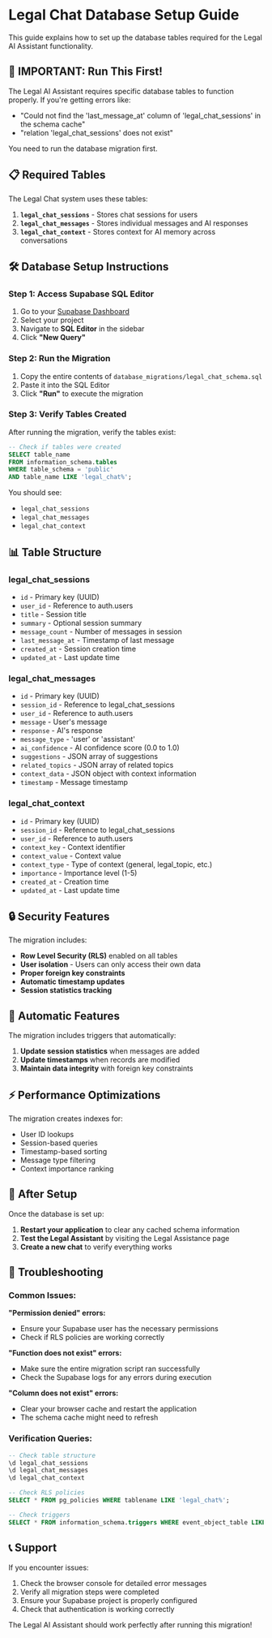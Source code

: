 # Legal Chat Database Setup Guide

This guide explains how to set up the database tables required for the Legal AI Assistant functionality.

## 🚨 **IMPORTANT: Run This First!**

The Legal AI Assistant requires specific database tables to function properly. If you're getting errors like:
- "Could not find the 'last_message_at' column of 'legal_chat_sessions' in the schema cache"
- "relation 'legal_chat_sessions' does not exist"

You need to run the database migration first.

## 📋 Required Tables

The Legal Chat system uses these tables:

1. **`legal_chat_sessions`** - Stores chat sessions for users
2. **`legal_chat_messages`** - Stores individual messages and AI responses
3. **`legal_chat_context`** - Stores context for AI memory across conversations

## 🛠️ Database Setup Instructions

### Step 1: Access Supabase SQL Editor

1. Go to your [Supabase Dashboard](https://supabase.com/dashboard)
2. Select your project
3. Navigate to **SQL Editor** in the sidebar
4. Click **"New Query"**

### Step 2: Run the Migration

1. Copy the entire contents of `database_migrations/legal_chat_schema.sql`
2. Paste it into the SQL Editor
3. Click **"Run"** to execute the migration

### Step 3: Verify Tables Created

After running the migration, verify the tables exist:

```sql
-- Check if tables were created
SELECT table_name 
FROM information_schema.tables 
WHERE table_schema = 'public' 
AND table_name LIKE 'legal_chat%';
```

You should see:
- `legal_chat_sessions`
- `legal_chat_messages`
- `legal_chat_context`

## 📊 Table Structure

### legal_chat_sessions
- `id` - Primary key (UUID)
- `user_id` - Reference to auth.users
- `title` - Session title
- `summary` - Optional session summary
- `message_count` - Number of messages in session
- `last_message_at` - Timestamp of last message
- `created_at` - Session creation time
- `updated_at` - Last update time

### legal_chat_messages
- `id` - Primary key (UUID)
- `session_id` - Reference to legal_chat_sessions
- `user_id` - Reference to auth.users
- `message` - User's message
- `response` - AI's response
- `message_type` - 'user' or 'assistant'
- `ai_confidence` - AI confidence score (0.0 to 1.0)
- `suggestions` - JSON array of suggestions
- `related_topics` - JSON array of related topics
- `context_data` - JSON object with context information
- `timestamp` - Message timestamp

### legal_chat_context
- `id` - Primary key (UUID)
- `session_id` - Reference to legal_chat_sessions
- `user_id` - Reference to auth.users
- `context_key` - Context identifier
- `context_value` - Context value
- `context_type` - Type of context (general, legal_topic, etc.)
- `importance` - Importance level (1-5)
- `created_at` - Creation time
- `updated_at` - Last update time

## 🔒 Security Features

The migration includes:

- **Row Level Security (RLS)** enabled on all tables
- **User isolation** - Users can only access their own data
- **Proper foreign key constraints**
- **Automatic timestamp updates**
- **Session statistics tracking**

## 🔧 Automatic Features

The migration includes triggers that automatically:

1. **Update session statistics** when messages are added
2. **Update timestamps** when records are modified
3. **Maintain data integrity** with foreign key constraints

## ⚡ Performance Optimizations

The migration creates indexes for:

- User ID lookups
- Session-based queries
- Timestamp-based sorting
- Message type filtering
- Context importance ranking

## 🚀 After Setup

Once the database is set up:

1. **Restart your application** to clear any cached schema information
2. **Test the Legal Assistant** by visiting the Legal Assistance page
3. **Create a new chat** to verify everything works

## 🐛 Troubleshooting

### Common Issues:

**"Permission denied" errors:**
- Ensure your Supabase user has the necessary permissions
- Check if RLS policies are working correctly

**"Function does not exist" errors:**
- Make sure the entire migration script ran successfully
- Check the Supabase logs for any errors during execution

**"Column does not exist" errors:**
- Clear your browser cache and restart the application
- The schema cache might need to refresh

### Verification Queries:

```sql
-- Check table structure
\d legal_chat_sessions
\d legal_chat_messages
\d legal_chat_context

-- Check RLS policies
SELECT * FROM pg_policies WHERE tablename LIKE 'legal_chat%';

-- Check triggers
SELECT * FROM information_schema.triggers WHERE event_object_table LIKE 'legal_chat%';
```

## 📞 Support

If you encounter issues:

1. Check the browser console for detailed error messages
2. Verify all migration steps were completed
3. Ensure your Supabase project is properly configured
4. Check that authentication is working correctly

The Legal AI Assistant should work perfectly after running this migration!
